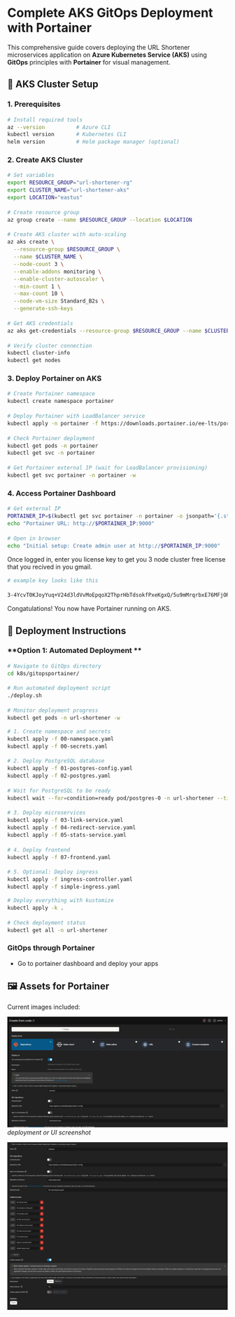 # Complete AKS GitOps Deployment with Portainer

This comprehensive guide covers deploying the URL Shortener microservices application on **Azure Kubernetes Service (AKS)** using **GitOps** principles with **Portainer** for visual management.

## 🚀 **AKS Cluster Setup**

### **1. Prerequisites**

```bash
# Install required tools
az --version          # Azure CLI
kubectl version       # Kubernetes CLI
helm version          # Helm package manager (optional)
```

### **2. Create AKS Cluster**

```bash
# Set variables
export RESOURCE_GROUP="url-shortener-rg"
export CLUSTER_NAME="url-shortener-aks"
export LOCATION="eastus"

# Create resource group
az group create --name $RESOURCE_GROUP --location $LOCATION

# Create AKS cluster with auto-scaling
az aks create \
  --resource-group $RESOURCE_GROUP \
  --name $CLUSTER_NAME \
  --node-count 3 \
  --enable-addons monitoring \
  --enable-cluster-autoscaler \
  --min-count 1 \
  --max-count 10 \
  --node-vm-size Standard_B2s \
  --generate-ssh-keys

# Get AKS credentials
az aks get-credentials --resource-group $RESOURCE_GROUP --name $CLUSTER_NAME

# Verify cluster connection
kubectl cluster-info
kubectl get nodes
```

### **3. Deploy Portainer on AKS**

```bash
# Create Portainer namespace
kubectl create namespace portainer

# Deploy Portainer with LoadBalancer service
kubectl apply -n portainer -f https://downloads.portainer.io/ee-lts/portainer-lb.yaml

# Check Portainer deployment
kubectl get pods -n portainer
kubectl get svc -n portainer

# Get Portainer external IP (wait for LoadBalancer provisioning)
kubectl get svc portainer -n portainer -w
```

### **4. Access Portainer Dashboard**

```bash
# Get external IP
PORTAINER_IP=$(kubectl get svc portainer -n portainer -o jsonpath='{.status.loadBalancer.ingress[0].ip}')
echo "Portainer URL: http://$PORTAINER_IP:9000"

# Open in browser
echo "Initial setup: Create admin user at http://$PORTAINER_IP:9000"
```
Once logged in, enter you license key to get you 3 node cluster free license that you recived in you gmail.

```bash
# example key looks like this

3-4YcvT0KJoyYuq+V24d3ldVvMoEpqoX2ThprHbTdsokfPxeKgxQ/5u9mMrqrbxE76MFjORQ2FK2FT8ggwlXNzeEj+TCJ65WRsdfpadf1Y=

```
Congatulations! You now have Portainer running on AKS.

## 🚀 **Deployment Instructions**

### **Option 1: Automated Deployment **

```bash
# Navigate to GitOps directory
cd k8s/gitopsportainer/

# Run automated deployment script
./deploy.sh

# Monitor deployment progress
kubectl get pods -n url-shortener -w
```



```bash
# 1. Create namespace and secrets
kubectl apply -f 00-namespace.yaml
kubectl apply -f 00-secrets.yaml

# 2. Deploy PostgreSQL database
kubectl apply -f 01-postgres-config.yaml
kubectl apply -f 02-postgres.yaml

# Wait for PostgreSQL to be ready
kubectl wait --for=condition=ready pod/postgres-0 -n url-shortener --timeout=300s

# 3. Deploy microservices
kubectl apply -f 03-link-service.yaml
kubectl apply -f 04-redirect-service.yaml
kubectl apply -f 05-stats-service.yaml

# 4. Deploy frontend
kubectl apply -f 07-frontend.yaml

# 5. Optional: Deploy ingress
kubectl apply -f ingress-controller.yaml
kubectl apply -f simple-ingress.yaml
```

```bash
# Deploy everything with kustomize
kubectl apply -k .

# Check deployment status
kubectl get all -n url-shortener
```

### **GitOps through Portainer**

- Go to portainer dashboard and deploy your apps


## 🖼️ Assets for Portainer

Current images included:

![Deployment screenshot](assests/1.jpeg)
*deployment or UI screenshot*

![Architecture diagram](assests/2.jpeg)




